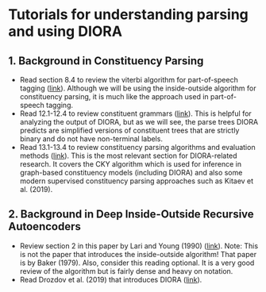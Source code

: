 # Tutorials for understanding parsing and using DIORA

## 1. Background in Constituency Parsing

- Read section 8.4 to review the viterbi algorithm for part-of-speech tagging ([link](https://web.stanford.edu/~jurafsky/slp3/8.pdf)). Although we will be using the inside-outside algorithm for constituency parsing, it is much like the approach used in part-of-speech tagging.
- Read 12.1-12.4 to review constituent grammars ([link](https://web.stanford.edu/~jurafsky/slp3/12.pdf)). This is helpful for analyzing the output of DIORA, but as we will see, the parse trees DIORA predicts are simplified versions of constituent trees that are strictly binary and do not have non-terminal labels.
- Read 13.1-13.4 to review constituency parsing algorithms and evaluation methods ([link](https://web.stanford.edu/~jurafsky/slp3/13.pdf)). This is the most relevant section for DIORA-related research. It covers the CKY algorithm which is used for inference in graph-based constituency models (including DIORA) and also some modern supervised constituency parsing approaches such as Kitaev et al. (2019).

## 2. Background in Deep Inside-Outside Recursive Autoencoders

- Review section 2 in this paper by Lari and Young (1990) ([link](https://www.cs.jhu.edu/~jason/600.665/lari-young.pdf)). Note: This is not the paper that introduces the inside-outside algorithm! That paper is by Baker (1979). Also, consider this reading optional. It is a very good review of the algorithm but is fairly dense and heavy on notation.
- Read Drozdov et al. (2019) that introduces DIORA ([link](https://arxiv.org/abs/1904.02142)).
